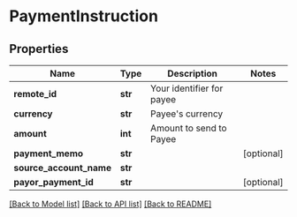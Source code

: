 # PaymentInstruction

## Properties
Name | Type | Description | Notes
------------ | ------------- | ------------- | -------------
**remote_id** | **str** | Your identifier for payee | 
**currency** | **str** | Payee&#39;s currency | 
**amount** | **int** | Amount to send to Payee | 
**payment_memo** | **str** |  | [optional] 
**source_account_name** | **str** |  | 
**payor_payment_id** | **str** |  | [optional] 

[[Back to Model list]](../README.md#documentation-for-models) [[Back to API list]](../README.md#documentation-for-api-endpoints) [[Back to README]](../README.md)


